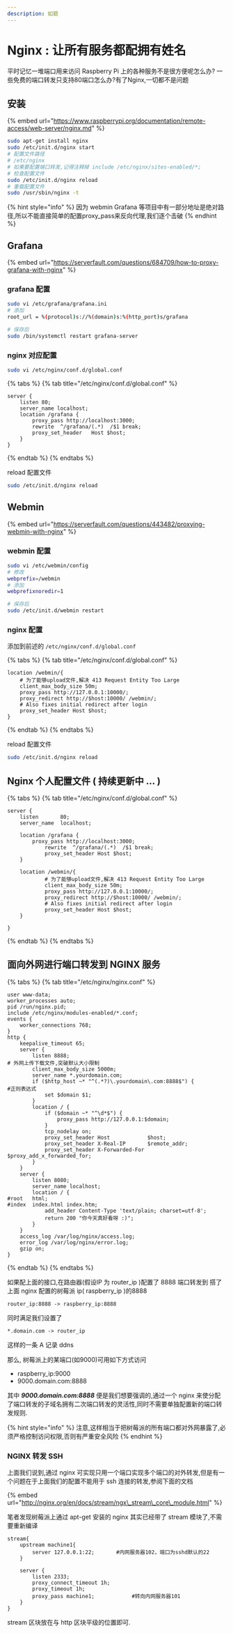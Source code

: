 ```yaml
---
description: 如题
---
```


# Nginx : 让所有服务都配拥有姓名

平时记忆一堆端口用来访问 Raspberry Pi 上的各种服务不是很方便呢怎么办? 一些免费的端口转发只支持80端口怎么办?有了Nginx,一切都不是问题

## 安装

{% embed url="https://www.raspberrypi.org/documentation/remote-access/web-server/nginx.md" %}

```bash
sudo apt-get install nginx
sudo /etc/init.d/nginx start
# 配置文件路径
# /etc/nginx
# 如果要配置端口转发,记得注释掉 include /etc/nginx/sites-enabled/*;
# 检查配置文件
sudo /etc/init.d/nginx reload
# 重载配置文件
sudo /usr/sbin/nginx -t
```

{% hint style="info" %}
因为 webmin Grafana 等项目中有一部分地址是绝对路径,所以不能直接简单的配置proxy\_pass来反向代理,我们逐个击破
{% endhint %}

## Grafana

{% embed url="https://serverfault.com/questions/684709/how-to-proxy-grafana-with-nginx" %}

### grafana 配置

```bash
sudo vi /etc/grafana/grafana.ini
# 添加
root_url = %(protocol)s://%(domain)s:%(http_port)s/grafana

# 保存后
sudo /bin/systemctl restart grafana-server
```

### nginx 对应配置

```bash
sudo vi /etc/nginx/conf.d/global.conf
```

{% tabs %}
{% tab title="/etc/nginx/conf.d/global.conf" %}
```text
server {
    listen 80;
    server_name localhost; 
    location /grafana {
        proxy_pass http://localhost:3000;
        rewrite  ^/grafana/(.*)  /$1 break;
        proxy_set_header   Host $host;
    }
}
```
{% endtab %}
{% endtabs %}

reload 配置文件 

```bash
sudo /etc/init.d/nginx reload
```

## Webmin

{% embed url="https://serverfault.com/questions/443482/proxying-webmin-with-nginx" %}

### webmin 配置

```bash
sudo vi /etc/webmin/config
# 修改
webprefix=/webmin
# 添加
webprefixnoredir=1

# 保存后
sudo /etc/init.d/webmin restart
```

### nginx 配置

添加到前述的 `/etc/nginx/conf.d/global.conf` 

{% tabs %}
{% tab title="/etc/nginx/conf.d/global.conf" %}
```text
location /webmin/{
    # 为了能够upload文件,解决 413 Request Entity Too Large
    client_max_body_size 50m;
    proxy_pass http://127.0.0.1:10000/; 
    proxy_redirect http://$host:10000/ /webmin/;
    # Also fixes initial redirect after login 
    proxy_set_header Host $host;
}
```
{% endtab %}
{% endtabs %}

reload 配置文件 

```bash
sudo /etc/init.d/nginx reload
```



## Nginx 个人配置文件 \( 持续更新中 ... \)

{% tabs %}
{% tab title="/etc/nginx/conf.d/global.conf" %}
```text
server {
	listen       80;
	server_name  localhost;

	location /grafana {
		proxy_pass http://localhost:3000;
     		rewrite  ^/grafana/(.*)  /$1 break;
     		proxy_set_header Host $host;
	}

	location /webmin/{
			# 为了能够upload文件,解决 413 Request Entity Too Large
    		client_max_body_size 50m;
        	proxy_pass http://127.0.0.1:10000/;
    		proxy_redirect http://$host:10000/ /webmin/;
    		# Also fixes initial redirect after login
    		proxy_set_header Host $host;
	}

}
```
{% endtab %}
{% endtabs %}

## 面向外网进行端口转发到 NGINX 服务

{% tabs %}
{% tab title="/etc/nginx/nginx.conf" %}
```text
user www-data;
worker_processes auto;
pid /run/nginx.pid;
include /etc/nginx/modules-enabled/*.conf;
events {
    worker_connections 768;
}
http {
    keepalive_timeout 65;
    server {
        listen 8888;
# 外网上传下载文件,突破默认大小限制
        client_max_body_size 5000m;
        server_name *.yourdomain.com;
        if ($http_host ~* "^(.*?)\.yourdomain\.com:8888$") {
#正则表达式
            set $domain $1;
        }
        location / {
            if ($domain ~* "^\d*$") {
                proxy_pass http://127.0.0.1:$domain;
            }
			tcp_nodelay on;
			proxy_set_header Host            $host;
			proxy_set_header X-Real-IP       $remote_addr;
			proxy_set_header X-Forwarded-For $proxy_add_x_forwarded_for;
        }
    }
    server {
        listen 8080;
        server_name localhost;
        location / {
#root   html;
#index  index.html index.htm;
            add_header Content-Type 'text/plain; charset=utf-8';
            return 200 "你今天真好看呀 :)";
        }
    }
    access_log /var/log/nginx/access.log;
    error_log /var/log/nginx/error.log;
    gzip on;
}

```
{% endtab %}
{% endtabs %}

如果配上面的接口,在路由器\(假设IP 为 router\_ip \)配置了 8888  端口转发到 搭了上面 nginx 配置的树莓派 ip\( raspberry\_ip \)的8888 

```text
router_ip:8888 -> raspberry_ip:8888
```

同时满足我们设置了

```text
*.domain.com -> router_ip
```

这样的一条 A 记录 ddns

那么, 树莓派上的某端口\(如9000\)可用如下方式访问

* raspberry\_ip:9000
* 9000.domain.com:8888

其中 _**9000.domain.com:8888**_ 便是我们想要强调的,通过一个 nginx 来使分配了端口转发的子域名拥有二次端口转发的灵活性,同时不需要单独配置新的端口转发规则.

{% hint style="info" %}
注意,这样相当于把树莓派的所有端口都对外网暴露了,必须严格控制访问权限,否则有严重安全风险
{% endhint %}

### NGINX 转发 SSH

上面我们说到,通过 nginx 可实现只用一个端口实现多个端口的对外转发,但是有一个问题在于上面我们的配置不能用于 ssh 连接的转发,参阅下面的文档

{% embed url="http://nginx.org/en/docs/stream/ngx\_stream\_core\_module.html" %}

笔者发现树莓派上通过 apt-get 安装的 nginx 其实已经带了 stream 模块了,不需要重新编译

```text
stream{
    upstream machine1{
        server 127.0.0.1:22;       #内网服务器102，端口为sshd默认的22
    }

    server {
        listen 2333;
        proxy_connect_timeout 1h;
        proxy_timeout 1h;
        proxy_pass machine1;            #转向内网服务器101
    }
}
```

stream 区块放在与 http 区块平级的位置即可.



